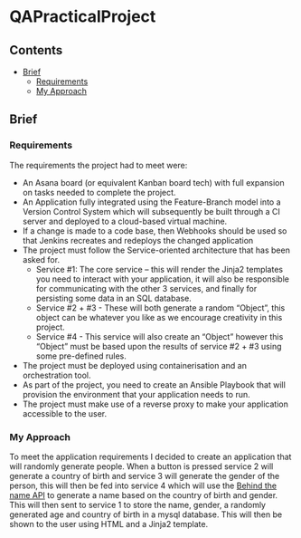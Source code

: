 # QAPracticalProject
## Contents
- [Brief](#brief)
    - [Requirements](#requirements)
    - [My Approach](#my-approach)
    

## Brief
### Requirements
The requirements the project had to meet were:
- An Asana board (or equivalent Kanban board tech) with full expansion on tasks needed to complete the project.
- An Application fully integrated using the Feature-Branch model into a Version Control System which will subsequently be built through a CI server and deployed to a cloud-based virtual machine.
- If a change is made to a code base, then Webhooks should be used so that Jenkins recreates and redeploys the changed application
- The project must follow the Service-oriented architecture that has been asked for.
  - Service #1: The core service – this will render the Jinja2 templates you need to interact with your application, it will also be responsible for communicating with the other 3 services, and finally for persisting some data in an SQL database.
  - Service #2 + #3 - These will both generate a random “Object”, this object can be whatever you like as we encourage creativity in this project.
  - Service #4 - This service will also create an “Object” however this “Object” must be based upon the results of service #2 + #3 using some pre-defined rules.
- The project must be deployed using containerisation and an orchestration tool.
- As part of the project, you need to create an Ansible Playbook that will provision the environment that your application needs to run.
- The project must make use of a reverse proxy to make your application accessible to the user.

### My Approach
To meet the application requirements I decided to create an application that will randomly generate people. When a button is pressed service 2 will generate a country of birth and service 3 will generate the gender of the person, this will then be fed into service 4 which will use the [Behind the name API](https://www.behindthename.com/api/) to generate a name based on the country of birth and gender. This will then sent to service 1 to store the name, gender, a randomly generated age and country of birth in a mysql database. This will then be shown to the user using HTML and a Jinja2 template.
